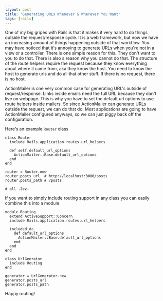 ```yaml
---
layout: post
title: "Generating URLs Whenever & Wherever You Want"
tags: [rails]
---
```


One of my big gripes with Rails is that it makes it very hard to do
things outside the request/response cycle. It is a web framework, but
now we have an increasing amount of things happening outside of that
workflow. You may have noticed that it's annoying to generate URLs
when you're not in a view or a controller. There is one simple reason
for this. They don't want to you to do that. There is also a reason 
why you cannot do that. The structure of the route helpers require 
the request because they know everything about where it came from, aka
they know the host. You need to know the host to generate urls and do
all that other stuff. If there is no request, there is no host.

ActionMailer is one very common case for generating URL's 
outside of request/response. Links inside emails need the full URL
because they don't live on webpage. This is why you have to set the
default url options to use route helpers inside mailers. So since
ActionMailer can generate URLs outside the request, we can do that do.
Most applications are going to have ActionMailer configured anyways, so
we can just piggy back off the configuration.

Here's an example `Router` class

    class Router
      include Rails.application.routes.url_helpers

      def self.default_url_options
        ActionMailer::Base.default_url_options
      end
    end

    router = Router.new
    router.posts_url  # http://localhost:3000/posts
    router.posts_path # /posts

    # all -2ez-

If you want to simply include routing support in any class you can
easily combine this into a module

    module Routing
      extend ActiveSupport::Concern
      include Rails.application.routes.url_helpers

      included do
        def default_url_options
          ActionMailer::Base.default_url_options
        end
      end
    end

    class UrlGenrator
      include Routing
    end

    generator = UrlGenerator.new
    generator.posts_url
    generator.posts_path

Happy routing!

